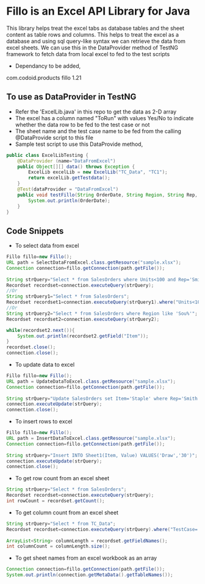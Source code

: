 # Fillo is an Excel API Library for Java
This library helps treat the excel tabs as database tables and the sheet content as table rows and columns. This helps to treat the excel as a database and using sql query-like syntax we can retrieve the data from excel sheets. We can use this in the DataProvider method of TestNG framework to fetch data from local excel to fed to the test scripts

* Dependancy to be added,
<!-- https://mvnrepository.com/artifact/com.codoid.products/fillo -->
<dependency>
    <groupId>com.codoid.products</groupId>
    <artifactId>fillo</artifactId>
    <version>1.21</version>
</dependency>

## To use as DataProvider in TestNG

* Refer the 'ExcelLib.java' in this repo to get the data as 2-D array
* The excel has a column named "ToRun" with values Yes/No to indicate whether the data row to be fed to the test case or not
* The sheet name and the test case name to be fed from the calling @DataProvide script to this file
* Sample test script to use this DataProvide method,

```java
public class ExcelLibTesting {	
	@DataProvider (name="DataFromExcel")
	public Object[][] data() throws Exception {
		ExcelLib excelLib = new ExcelLib("TC_Data", "TC1");
		return excelLib.getTestdata();		
	}
	@Test(dataProvider = "DataFromExcel")
	public void testFillo(String OrderDate, String Region, String Rep, String Item, String Units, String UnitCost, String Total) throws FilloException {
		System.out.println(OrderDate);
	}
}
```
## Code Snippets

* To select data from excel
```java
Fillo fillo=new Fillo();
URL path = SelectDataFromExcel.class.getResource("sample.xlsx");
Connection connection=fillo.getConnection(path.getFile());
		
String strQuery="Select * from SalesOrders where Units<100 and Rep='Smith'";
Recordset recordset=connection.executeQuery(strQuery);
//Or
String strQuery1="Select * from SalesOrders";
Recordset recordset1=connection.executeQuery(strQuery1).where("Units<100").where("Rep='Smith'");
//Or
String strQuery2="Select * from SalesOrders where Region like 'Sou%'";
Recordset recordset2=connection.executeQuery(strQuery2);

while(recordset2.next()){
	System.out.println(recordset2.getField("Item"));
}
recordset.close();
connection.close();
```

* To update data to excel
```java
Fillo fillo=new Fillo();
URL path = UpdateDataToExcel.class.getResource("sample.xlsx");
Connection connection=fillo.getConnection(path.getFile());
	
String strQuery="Update SalesOrders set Item='Staple' where Rep='Smith'";
connection.executeUpdate(strQuery);
connection.close();
```

* To insert rows to excel
```java
Fillo fillo=new Fillo();
URL path = InsertDataToExcel.class.getResource("sample.xlsx");
Connection connection=fillo.getConnection(path.getFile());
		
String strQuery="Insert INTO Sheet1(Item, Value) VALUES('Draw','30')";
connection.executeUpdate(strQuery);
connection.close();
```

* To get row count from an excel sheet
```java
String strQuery="Select * from SalesOrders";
Recordset recordset=connection.executeQuery(strQuery);
int rowCount = recordset.getCount();
```

* To get column count from an excel sheet
```java
String strQuery="Select * from TC_Data";
Recordset recordset=connection.executeQuery(strQuery).where("TestCase='TC1'");
		
ArrayList<String> columnLength = recordset.getFieldNames();
int columnCount = columnLength.size();
```

* To get sheet names from an excel workbook as an array
```java
Connection connection=fillo.getConnection(path.getFile());
System.out.println(connection.getMetaData().getTableNames());
```



